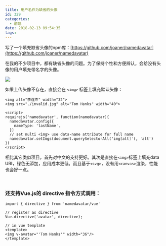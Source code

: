```yaml
---
title: 用户名作为缺省的头像
id: 329
categories:
  - 前端
date: 2018-02-13 09:54:35
tags:
---
```


写了一个填充缺省头像的npm库：[https://github.com/joaner/namedavatar](https://github.com/joaner/namedavatar)

在我的不少项目中，都有缺省头像的问题。为了保持个性和方便辨认，会给没有头像的用户填充带名字的头像。

![](https://xiaoai.me/wp-content/uploads/2018/02/68747470733a2f2f7261772e6769746875622e636f6d2f6a6f616e65722f6e616d65646176617461722f6d61737465722f64656d6f2e706e67-720x107.png)

如果上传头像不存在，直接会在 `<img>` 标签上填充默认头像：
```
<img alt="李连杰" width="32">
<img src="./invalid.jpg" alt="Tom Hanks" width="40">

<script>
requirejs('namedavatar', function(namedavatar){
  namedavatar.config({
    nameType: 'lastName',
  })
  // set multi <img> use data-name attribute for full name
  namedavatar.setImgs(document.querySelectorAll('img[alt]'), 'alt')
})
</script>

```
相比其它类似项目，首先对中文的支持更好。其次是直接在`<img>`标签上填充data URI，绿色无添加，应用成本更低。而且基于`<svg>`，没有用`<canvas>`渲染，性能也会好一点。

&nbsp;

### 还支持Vue.js的 directive 指令方式调用：

```
import { directive } from 'namedavatar/vue'

// register as directive
Vue.directive('avatar', directive);

// in vue template
<template>
<img v-avatar="'Tom Hanks'" width="36"/>
</template>

```
